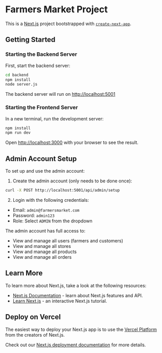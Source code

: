 # Farmers Market Project

This is a [Next.js](https://nextjs.org) project bootstrapped with [`create-next-app`](https://nextjs.org/docs/app/api-reference/cli/create-next-app).

## Getting Started

### Starting the Backend Server

First, start the backend server:

```bash
cd backend
npm install
node server.js
```

The backend server will run on [http://localhost:5001](http://localhost:5001)

### Starting the Frontend Server

In a new terminal, run the development server:

```bash
npm install
npm run dev
```

Open [http://localhost:3000](http://localhost:3000) with your browser to see the result.

## Admin Account Setup

To set up and use the admin account:

1. Create the admin account (only needs to be done once):
```bash
curl -X POST http://localhost:5001/api/admin/setup
```

2. Login with the following credentials:
- Email: `admin@farmersmarket.com`
- Password: `admin123`
- Role: Select `ADMIN` from the dropdown

The admin account has full access to:
- View and manage all users (farmers and customers)
- View and manage all stores
- View and manage all products
- View and manage all orders

## Learn More

To learn more about Next.js, take a look at the following resources:

- [Next.js Documentation](https://nextjs.org/docs) - learn about Next.js features and API.
- [Learn Next.js](https://nextjs.org/learn) - an interactive Next.js tutorial.

## Deploy on Vercel

The easiest way to deploy your Next.js app is to use the [Vercel Platform](https://vercel.com/new?utm_medium=default-template&filter=next.js&utm_source=create-next-app&utm_campaign=create-next-app-readme) from the creators of Next.js.

Check out our [Next.js deployment documentation](https://nextjs.org/docs/app/building-your-application/deploying) for more details.
